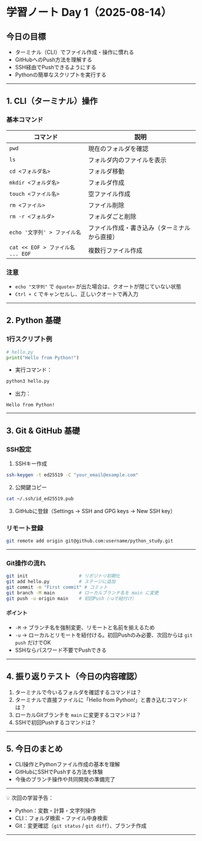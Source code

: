 # **学習ノート Day 1（2025-08-14）**

## **今日の目標**

* ターミナル（CLI）でファイル作成・操作に慣れる
* GitHubへのPush方法を理解する
* SSH経由でPushできるようにする
* Pythonの簡単なスクリプトを実行する

---

## **1. CLI（ターミナル）操作**

### 基本コマンド

| コマンド                         | 説明                     |
| ---------------------------- | ---------------------- |
| `pwd`                        | 現在のフォルダを確認             |
| `ls`                         | フォルダ内のファイルを表示          |
| `cd <フォルダ名>`                 | フォルダ移動                 |
| `mkdir <フォルダ名>`              | フォルダ作成                 |
| `touch <ファイル名>`              | 空ファイル作成                |
| `rm <ファイル>`                  | ファイル削除                 |
| `rm -r <フォルダ>`               | フォルダごと削除               |
| `echo '文字列' > ファイル名`         | ファイル作成・書き込み（ターミナルから直接） |
| `cat << EOF > ファイル名 ... EOF` | 複数行ファイル作成              |

### 注意

* `echo "文字列"` で `dquote>` が出た場合は、クオートが閉じていない状態
* `Ctrl + C` でキャンセルし、正しいクオートで再入力

---

## **2. Python 基礎**

### 1行スクリプト例

```python
# hello.py
print("Hello from Python!")
```

* 実行コマンド：

```bash
python3 hello.py
```

* 出力：

```
Hello from Python!
```

---

## **3. Git & GitHub 基礎**

### SSH設定

1. SSHキー作成

```bash
ssh-keygen -t ed25519 -C "your_email@example.com"
```

2. 公開鍵コピー

```bash
cat ~/.ssh/id_ed25519.pub
```

3. GitHubに登録（Settings → SSH and GPG keys → New SSH key）

### リモート登録

```bash
git remote add origin git@github.com:username/python_study.git
```

---

### Git操作の流れ

```bash
git init                   # リポジトリ初期化
git add hello.py           # ステージに追加
git commit -m "First commit" # コミット
git branch -M main         # ローカルブランチ名を main に変更
git push -u origin main    # 初回Push（-uで紐付け）
```

#### ポイント

* `-M` → ブランチ名を強制変更、リモートと名前を揃えるため
* `-u` → ローカルとリモートを紐付ける。初回Pushのみ必要、次回からは `git push` だけでOK
* SSHならパスワード不要でPushできる

---

## **4. 振り返りテスト（今日の内容確認）**

1. ターミナルで今いるフォルダを確認するコマンドは？
2. ターミナルで直接ファイルに「Hello from Python!」と書き込むコマンドは？
3. ローカルGitブランチを `main` に変更するコマンドは？
4. SSHで初回Pushするコマンドは？

---

## **5. 今日のまとめ**

* CLI操作とPythonファイル作成の基本を理解
* GitHubにSSHでPushする方法を体験
* 今後のブランチ操作や共同開発の準備完了

---

💡 次回の学習予告：

* Python：変数・計算・文字列操作
* CLI：フォルダ検索・ファイル中身検索
* Git：変更確認（`git status` / `git diff`）、ブランチ作成

---